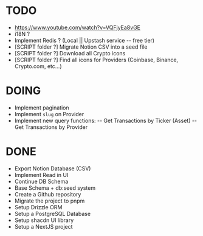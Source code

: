 # TODO

- https://www.youtube.com/watch?v=VQFjyEa8vGE
- i18N ?
- Implement Redis ? (Local || Upstash service -- free tier)
- [SCRIPT folder ?] Migrate Notion CSV into a seed file
- [SCRIPT folder ?] Download all Crypto icons
- [SCRIPT folder ?] Find all icons for Providers (Coinbase, Binance, Crypto.com, etc...)

# DOING

- Implement pagination
- Implement `slug` on Provider
- Implement new query functions:
  -- Get Transactions by Ticker (Asset)
  -- Get Transactions by Provider

# DONE

- Export Notion Database (CSV)
- Implement Read in UI
- Continue DB Schema
- Base Schema + db:seed system
- Create a Github repository
- Migrate the project to pnpm
- Setup Drizzle ORM
- Setup a PostgreSQL Database
- Setup shacdn UI library
- Setup a NextJS project
